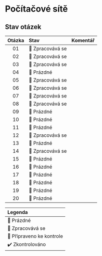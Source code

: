 # Počítačové sítě

## Stav otázek
| Otázka | Stav                          | Komentář |
| :----: | :---------------------------- | :------- |
| 01     | :construction: Zpracovává se  |          |
| 02     | :construction: Zpracovává se  |          |
| 03     | :construction: Zpracovává se  |          |
| 04     | :black_square_button: Prázdné |          |
| 05     | :construction: Zpracovává se  |          |
| 06     | :construction: Zpracovává se  |          |
| 07     | :construction: Zpracovává se  |          |
| 08     | :construction: Zpracovává se  |          |
| 09     | :black_square_button: Prázdné |          |
| 10     | :black_square_button: Prázdné |          |
| 11     | :black_square_button: Prázdné |          |
| 12     | :construction: Zpracovává se  |          |
| 13     | :black_square_button: Prázdné |          |
| 14     | :construction: Zpracovává se  |          |
| 15     | :black_square_button: Prázdné |          |
| 16     | :black_square_button: Prázdné |          |
| 17     | :black_square_button: Prázdné |          |
| 18     | :black_square_button: Prázdné |          |
| 19     | :black_square_button: Prázdné |          |
| 20     | :black_square_button: Prázdné |          |

| Legenda                          |
| :------------------------------- |
| :black_square_button: Prázdné    |
| :construction: Zpracovává se     |
| :pushpin: Připraveno ke kontrole |
| :heavy_check_mark: Zkontrolováno |
